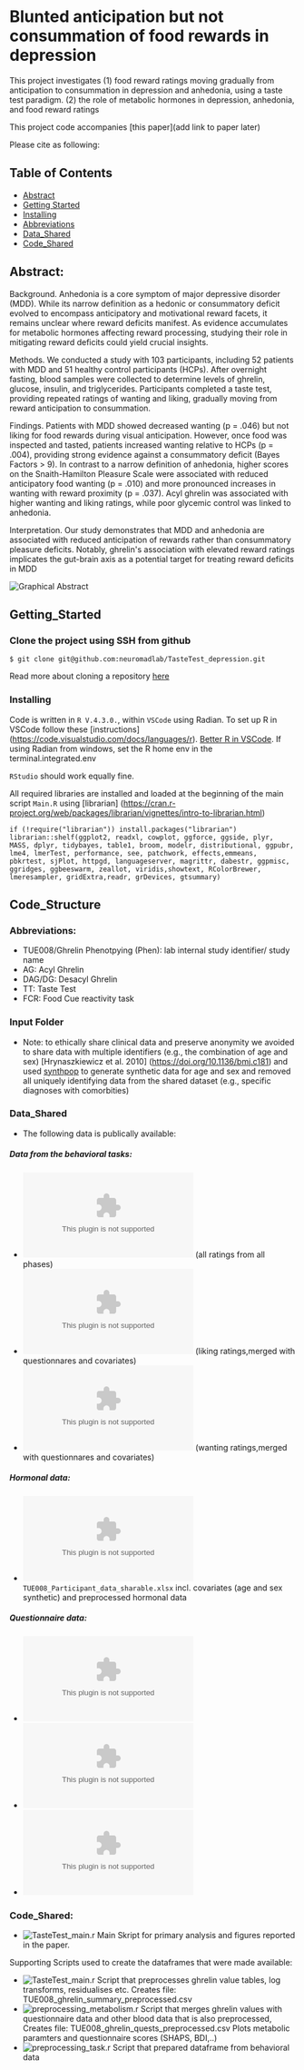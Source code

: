 # Blunted anticipation but not consummation of food rewards in depression

This project investigates 
(1) food reward ratings moving gradually from anticipation to consummation in depression and anhedonia, using a taste test paradigm. 
(2) the role of metabolic hormones in depression, anhedonia, and food reward ratings

This project code accompanies [this paper](add link to paper later)

Please cite as following: 

## Table of Contents

- [Abstract](#abstract)
- [Getting Started](#getting_started)
- [Installing](#installing)
- [Abbreviations](#abbreviations)
- [Data_Shared](#data_shared)
- [Code_Shared](#Code_Shared)

## Abstract: 

Background. Anhedonia is a core symptom of major depressive disorder (MDD).
While its narrow definition as a hedonic or consummatory deficit evolved to encompass
anticipatory and motivational reward facets, it remains unclear where reward deficits
manifest. As evidence accumulates for metabolic hormones affecting reward
processing, studying their role in mitigating reward deficits could yield crucial insights.

Methods. We conducted a study with 103 participants, including 52 patients with MDD
and 51 healthy control participants (HCPs). After overnight fasting, blood samples were
collected to determine levels of ghrelin, glucose, insulin, and triglycerides. Participants
completed a taste test, providing repeated ratings of wanting and liking, gradually
moving from reward anticipation to consummation.

Findings. Patients with MDD showed decreased wanting (p = .046) but not liking for
food rewards during visual anticipation. However, once food was inspected and tasted,
patients increased wanting relative to HCPs (p = .004), providing strong evidence
against a consummatory deficit (Bayes Factors > 9). In contrast to a narrow definition
of anhedonia, higher scores on the Snaith-Hamilton Pleasure Scale were associated
with reduced anticipatory food wanting (p = .010) and more pronounced increases in
wanting with reward proximity (p = .037). Acyl ghrelin was associated with higher
wanting and liking ratings, while poor glycemic control was linked to anhedonia.

Interpretation. Our study demonstrates that MDD and anhedonia are associated with
reduced anticipation of rewards rather than consummatory pleasure deficits. Notably,
ghrelin's association with elevated reward ratings implicates the gut-brain axis as a
potential target for treating reward deficits in MDD
 
 ![Graphical Abstract](/figures/GraphicalAbstract.jpg)

## Getting_Started

### Clone the project using SSH from github 

`$ git clone git@github.com:neuromadlab/TasteTest_depression.git`

Read more about cloning a repository [here](https://docs.github.com/en/repositories/creating-and-managing-repositories/cloning-a-repository) 

### Installing 

Code is written in `R V.4.3.0.`, within `VSCode` using Radian. 
To set up R in VSCode follow these [instructions] (https://code.visualstudio.com/docs/languages/r). [Better R in VSCode](https://schiff.co.nz/blog/r-and-vscode/). 
If using Radian from windows, set the R home env in the terminal.integrated.env

`RStudio` should work equally fine. 

All required libraries are installed and loaded at the beginning of the main script `Main.R` using [librarian] (https://cran.r-project.org/web/packages/librarian/vignettes/intro-to-librarian.html) 

`if (!require("librarian")) install.packages("librarian")
librarian::shelf(ggplot2, readxl, cowplot, ggforce, ggside,
plyr, MASS, dplyr, tidybayes, table1, broom, modelr, distributional, ggpubr, 
lme4, lmerTest, performance, see, patchwork, effects,emmeans, pbkrtest, sjPlot, httpgd, languageserver,
magrittr, dabestr, ggpmisc, ggridges, ggbeeswarm, zeallot, viridis,showtext, RColorBrewer, 
lmeresampler, gridExtra,readr, grDevices, gtsummary)
`

## Code_Structure 

### Abbreviations: 
* TUE008/Ghrelin Phenotpying (Phen): lab internal study identifier/ study name 
* AG: Acyl Ghrelin 
* DAG/DG: Desacyl Ghrelin 
* TT: Taste Test
* FCR: Food Cue reactivity task 
### Input Folder
* Note: to ethically share clinical data and preserve anonymity we avoided to share data with multiple identifiers (e.g., the combination of age and sex) [Hrynaszkiewicz et al. 2010] (https://doi.org/10.1136/bmj.c181) and used [synthpop](https://www.synthpop.org.uk/get-started.html) to 
generate synthetic data for age and sex and removed all uniquely identifying data from the shared dataset (e.g., specific diagnoses with comorbities) 

### Data_Shared 
* The following data is publically available: 

##### Data from the behavioral tasks:
* ![TUE008_data_TasteTest.xlsx](/input/TUE008_data_TasteTest.xlsx) (all ratings from all phases)
* ![dliking_joint.xlsx](/input/dliking_joint.xlsx) (liking ratings,merged with questionnares and covariates)
* ![dwanting_joint.xlsx](/input/dwanting_joint.xlsx) (wanting ratings,merged with questionnares and covariates)

##### Hormonal data:
* ![TUE008_data_TasteTest.xlsx](/input/TUE008_data_TasteTest.xlsx) `TUE008_Participant_data_sharable.xlsx` incl. covariates (age and sex synthetic) and preprocessed hormonal data 

##### Questionnaire data:
* ![SHAPS_D.xlsx](/input/SHAPS_D.xlsx)
* ![SighADS.xlsx](/input/SighADS.xlsx)
* ![BDI-II.xlsx](/input/BDI-II.xlsx)


### Code_Shared: 

* ![TasteTest_main.r](/code/TasteTest_main.r) Main Skript for primary analysis and figures reported in the paper. 

Supporting Scripts used to create the dataframes that were made available: 
* ![TasteTest_main.r](/code/TasteTest_main.r) Script that preprocesses ghrelin value tables, log transforms, residualises etc. 
Creates file: TUE008_ghrelin_summary_preprocessed.csv
* ![preprocessing_metabolism.r](/code/preprocessing_metabolism.r) Script that merges ghrelin values with questionnaire data and other blood data that is also preprocessed, Creates file: TUE008_ghrelin_quests_preprocessed.csv
Plots metabolic paramters and questionnaire scores (SHAPS, BDI,..) 
* ![preprocessing_task.r](/input/preprocessing_task.r) Script that prepared dataframe from behavioral data 



